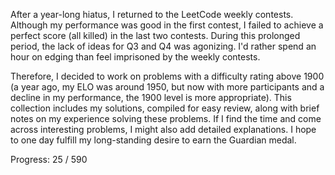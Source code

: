 After a year-long hiatus, I returned to the LeetCode weekly contests. Although my performance was good in the first contest, I failed to achieve a perfect score (all killed) in the last two contests. During this prolonged period, the lack of ideas for Q3 and Q4 was agonizing. I'd rather spend an hour on edging than feel imprisoned by the weekly contests. 

Therefore, I decided to work on problems with a difficulty rating above 1900 (a year ago, my ELO was around 1950, but now with more participants and a decline in my performance, the 1900 level is more appropriate). This collection includes my solutions, compiled for easy review, along with brief notes on my experience solving these problems. If I find the time and come across interesting problems, I might also add detailed explanations. I hope to one day fulfill my long-standing desire to earn the Guardian medal.

Progress: 25 / 590